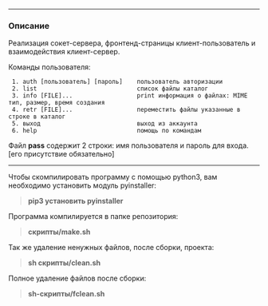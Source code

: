***
### Описание
Реализация сокет-сервера, фронтенд-страницы клиент-пользователь и взаимодействия клиент-сервер.

Команды пользователя:

     1. auth [пользователь] [пароль]    пользователь авторизации
     2. list                            список файлы каталог
     3. info [FILE]...                  print информация о файлах: MIME тип, размер, время создания
     4. retr [FILE]...                  переместить файлы указанные в строке в каталог
     5. выход                           выход из аккаунта
     6. help                            помощь по командам

Файл **pass** содержит 2 строки: имя пользователя и пароль для входа. [его присутствие обязательно]

---

Чтобы скомпилировать программу с помощью python3, вам необходимо установить модуль pyinstaller:
> **pip3 установить pyinstaller**

Программа компилируется в папке репозитория:
> **скрипты/make.sh**

Так же удаление ненужных файлов, после сборки, проекта:
> **sh скрипты/clean.sh**

Полное удаление файлов после сборки:
> **sh-скрипты/fclean.sh**
